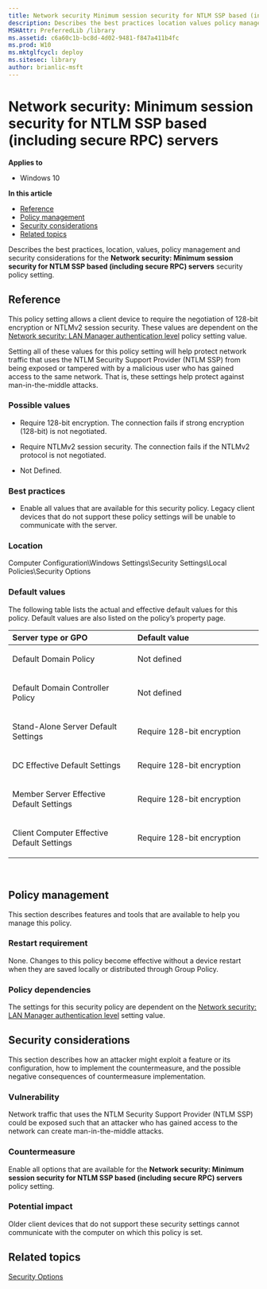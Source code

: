 ```yaml
---
title: Network security Minimum session security for NTLM SSP based (including secure RPC) servers (Windows 10)
description: Describes the best practices location values policy management and security considerations for the Network security Minimum session security for NTLM SSP based (including secure RPC) servers security policy setting.
MSHAttr: PreferredLib /library
ms.assetid: c6a60c1b-bc8d-4d02-9481-f847a411b4fc
ms.prod: W10
ms.mktglfcycl: deploy
ms.sitesec: library
author: brianlic-msft
---
```


# Network security: Minimum session security for NTLM SSP based (including secure RPC) servers


**Applies to**

-   Windows 10

**In this article**

-   [Reference](#reference)
-   [Policy management](#policy-management)
-   [Security considerations](#security-considerations)
-   [Related topics](#related-topics)

Describes the best practices, location, values, policy management and security considerations for the **Network security: Minimum session security for NTLM SSP based (including secure RPC) servers** security policy setting.

## Reference


This policy setting allows a client device to require the negotiation of 128-bit encryption or NTLMv2 session security. These values are dependent on the [Network security: LAN Manager authentication level](network-security-lan-manager-authentication-level.md) policy setting value.

Setting all of these values for this policy setting will help protect network traffic that uses the NTLM Security Support Provider (NTLM SSP) from being exposed or tampered with by a malicious user who has gained access to the same network. That is, these settings help protect against man-in-the-middle attacks.

### Possible values

-   Require 128-bit encryption. The connection fails if strong encryption (128-bit) is not negotiated.

-   Require NTLMv2 session security. The connection fails if the NTLMv2 protocol is not negotiated.

-   Not Defined.

### Best practices

-   Enable all values that are available for this security policy. Legacy client devices that do not support these policy settings will be unable to communicate with the server.

### Location

Computer Configuration\\Windows Settings\\Security Settings\\Local Policies\\Security Options

### Default values

The following table lists the actual and effective default values for this policy. Default values are also listed on the policy’s property page.

<table>
<colgroup>
<col width="50%" />
<col width="50%" />
</colgroup>
<thead>
<tr class="header">
<th align="left">Server type or GPO</th>
<th align="left">Default value</th>
</tr>
</thead>
<tbody>
<tr class="odd">
<td align="left"><p>Default Domain Policy</p></td>
<td align="left"><p>Not defined</p></td>
</tr>
<tr class="even">
<td align="left"><p>Default Domain Controller Policy</p></td>
<td align="left"><p>Not defined</p></td>
</tr>
<tr class="odd">
<td align="left"><p>Stand-Alone Server Default Settings</p></td>
<td align="left"><p>Require 128-bit encryption</p></td>
</tr>
<tr class="even">
<td align="left"><p>DC Effective Default Settings</p></td>
<td align="left"><p>Require 128-bit encryption</p></td>
</tr>
<tr class="odd">
<td align="left"><p>Member Server Effective Default Settings</p></td>
<td align="left"><p>Require 128-bit encryption</p></td>
</tr>
<tr class="even">
<td align="left"><p>Client Computer Effective Default Settings</p></td>
<td align="left"><p>Require 128-bit encryption</p></td>
</tr>
</tbody>
</table>

 

## Policy management


This section describes features and tools that are available to help you manage this policy.

### Restart requirement

None. Changes to this policy become effective without a device restart when they are saved locally or distributed through Group Policy.

###  Policy dependencies

The settings for this security policy are dependent on the [Network security: LAN Manager authentication level](network-security-lan-manager-authentication-level.md) setting value.

## Security considerations


This section describes how an attacker might exploit a feature or its configuration, how to implement the countermeasure, and the possible negative consequences of countermeasure implementation.

### Vulnerability

Network traffic that uses the NTLM Security Support Provider (NTLM SSP) could be exposed such that an attacker who has gained access to the network can create man-in-the-middle attacks.

### Countermeasure

Enable all options that are available for the **Network security: Minimum session security for NTLM SSP based (including secure RPC) servers** policy setting.

### Potential impact

Older client devices that do not support these security settings cannot communicate with the computer on which this policy is set.

## Related topics


[Security Options](security-options.md)

 

 





